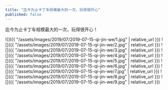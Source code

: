 ```yaml
---
title: "迄今为止卡丁车规模最大的一次，玩得很开心"
published: false
---
```

迄今为止卡丁车规模最大的一次，玩得很开心！



![]({{ "/assets/images/2019/07/2019-07-15-qi-jin-we/1.jpg" | relative_url }})
![]({{ "/assets/images/2019/07/2019-07-15-qi-jin-we/2.jpg" | relative_url }})
![]({{ "/assets/images/2019/07/2019-07-15-qi-jin-we/3.jpg" | relative_url }})
![]({{ "/assets/images/2019/07/2019-07-15-qi-jin-we/4.jpg" | relative_url }})
![]({{ "/assets/images/2019/07/2019-07-15-qi-jin-we/5.jpg" | relative_url }})
![]({{ "/assets/images/2019/07/2019-07-15-qi-jin-we/6.jpg" | relative_url }})
![]({{ "/assets/images/2019/07/2019-07-15-qi-jin-we/7.jpg" | relative_url }})
![]({{ "/assets/images/2019/07/2019-07-15-qi-jin-we/8.jpg" | relative_url }})
![]({{ "/assets/images/2019/07/2019-07-15-qi-jin-we/9.jpg" | relative_url }})
